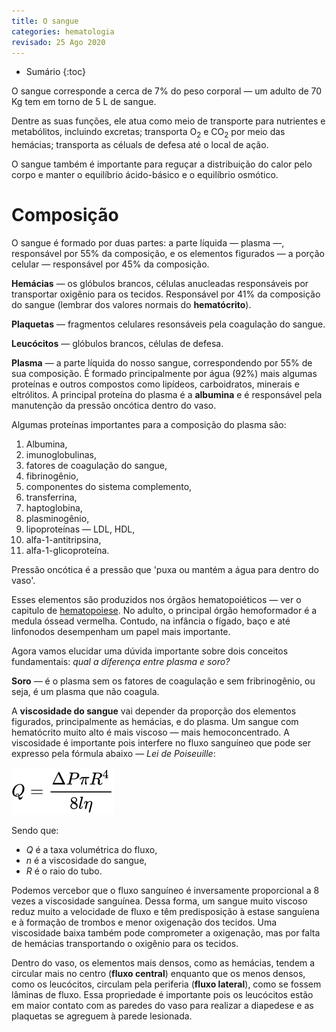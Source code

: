 ```yaml
---
title: O sangue
categories: hematologia
revisado: 25 Ago 2020
---
```


* Sumário
{:toc}

O sangue corresponde a cerca de 7% do peso corporal — um adulto de 70 Kg tem em torno de 5 L de sangue.

Dentre as suas funções, ele atua como meio de transporte para nutrientes e metabólitos, incluindo excretas; transporta O<sub>2</sub> e CO<sub>2</sub> por meio das hemácias; transporta as céluals de defesa até o local de ação.

O sangue também é importante para reguçar a distribuição do calor pelo corpo e manter o equilíbrio ácido-básico e o equilíbrio osmótico.

# Composição

O sangue é formado por duas partes: a parte líquida — plasma —,  responsável por 55% da composição, e os elementos figurados — a porção celular — responsável por 45% da composição.

**Hemácias** — os glóbulos brancos, células anucleadas responsáveis por transportar oxigênio para os tecidos. Responsável por 41% da composição do sangue (lembrar dos valores normais do **hematócrito**).

**Plaquetas** — fragmentos celulares resonsáveis pela coagulação do sangue.

**Leucócitos** — glóbulos brancos, células de defesa.

**Plasma** — a parte líquida do nosso sangue, correspondendo por 55% de sua composição. É formado principalmente por água (92%) mais algumas proteínas e outros compostos como lipídeos, carboidratos, minerais e eltrólitos. A principal proteína do plasma é a **albumina** e é responsável pela manutenção da pressão oncótica dentro do vaso.

Algumas proteínas importantes para a composição do plasma são:

1. Albumina,
2. imunoglobulinas,
3. fatores de coagulação do sangue,
4. fibrinogênio,
5. componentes do sistema complemento,
6. transferrina,
7. haptoglobina,
8. plasminogênio,
9. lipoproteínas — LDL, HDL,
10. alfa-1-antitripsina,
11. alfa-1-glicoproteína.

<span class='alert'>
Pressão oncótica é a pressão que 'puxa ou mantém a água para dentro do vaso'.
</span>

Esses elementos são produzidos nos órgãos hematopoiéticos — ver o capitulo de [hematopoiese](/hematologia/hematopoiese). No adulto, o principal órgão hemoformador é a medula óssead vermelha. Contudo, na infância o fígado, baço e até linfonodos desempenham um papel mais importante.

Agora vamos elucidar uma dúvida importante sobre dois conceitos fundamentais: *qual a diferença entre plasma e soro?*

**Soro** — é o plasma sem os fatores de coagulação e sem fribrinogênio, ou seja, é um plasma que não coagula.

A **viscosidade do sangue** vai depender da proporção dos elementos figurados, principalmente as hemácias, e do plasma. Um sangue com hematócrito muito alto é mais viscoso — mais hemoconcentrado. A viscosidade é importante pois interfere no fluxo sanguíneo que pode ser expresso pela fórmula abaixo — *Lei de Poiseuille*:

![Fluxo do sangue](/assets/hematologia/fluxo.svg)

Sendo que:

* *Q* é a taxa volumétrica do fluxo,
* *n* é a viscosidade do sangue,
* *R* é o raio do tubo.

Podemos vercebor que o fluxo sanguíneo é inversamente proporcional a 8 vezes a viscosidade sanguínea. Dessa forma, um sangue muito viscoso reduz muito a velocidade de fluxo e têm predisposição à estase sanguíena e à formação de trombos e menor oxigenação dos tecidos. Uma viscosidade baixa também pode comprometer a oxigenação, mas por falta de hemácias transportando o oxigênio para os tecidos.

Dentro do vaso, os elementos mais densos, como as hemácias, tendem a circular mais no centro (**fluxo central**) enquanto que os menos densos, como os leucócitos, circulam pela periferia (**fluxo lateral**), como se fossem lâminas de fluxo. Essa propriedade é importante pois os leucócitos estão em maior contato com as paredes do vaso para realizar a diapedese e as plaquetas se agreguem à parede lesionada.


